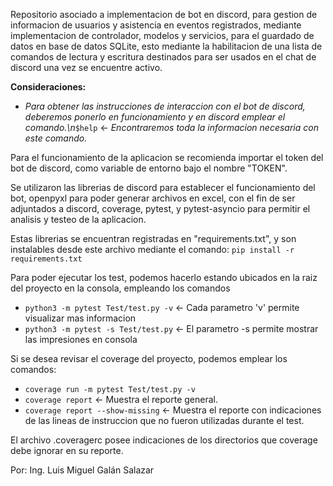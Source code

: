 Repositorio asociado a implementacion de bot en discord, para gestion de informacion de usuarios y asistencia en eventos registrados, mediante implementacion de controlador, modelos y servicios, para el guardado de datos en base de datos SQLite, esto mediante la habilitacion de una lista de comandos
de lectura y escritura destinados para ser usados en el chat de discord una vez se encuentre activo.

**Consideraciones:**

- _Para obtener las instrucciones de interaccion con el bot de discord, deberemos ponerlo en funcionamiento y en discord emplear el comando.\n_`$help` <- _Encontraremos toda la informacion necesaria con este comando._

Para el funcionamiento de la aplicacion se recomienda importar el token del bot de discord, como variable de entorno bajo el nombre "TOKEN".

Se utilizaron las librerias de discord para establecer el funcionamiento del bot, openpyxl para poder generar archivos en excel, con el fin de ser adjuntados a discord, coverage, pytest, y pytest-asyncio para permitir el analisis y testeo de la aplicacion.

Estas librerias se encuentran registradas en "requirements.txt", y son instalables desde este archivo mediante el comando:
`pip install -r requirements.txt`

Para poder ejecutar los test, podemos hacerlo estando ubicados en la raiz del proyecto en la consola, empleando los comandos
- `python3 -m pytest Test/test.py -v` <- Cada parametro 'v' permite visualizar mas informacion
- `python3 -m pytest -s Test/test.py` <- El parametro -s permite mostrar las impresiones en consola

Si se desea revisar el coverage del proyecto, podemos emplear los comandos:
- `coverage run -m pytest Test/test.py -v` 
- `coverage report` <- Muestra el reporte general.
- `coverage report --show-missing` <- Muestra el reporte con indicaciones de las lineas de instruccion que no fueron utilizadas durante el test.

El archivo .coveragerc posee indicaciones de los directorios que coverage debe ignorar en su reporte.

Por: 
Ing. Luis Miguel Galán Salazar